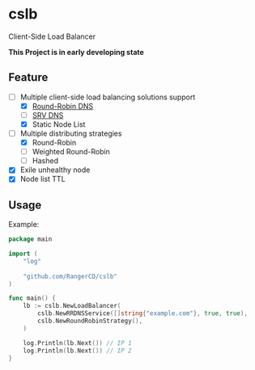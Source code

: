 # cslb

Client-Side Load Balancer

**This Project is in early developing state**

## Feature

- [ ] Multiple client-side load balancing solutions support
  - [x] [Round-Robin DNS](https://en.wikipedia.org/wiki/Round-robin_DNS)
  - [ ] [SRV DNS](https://en.wikipedia.org/wiki/SRV_record)
  - [x] Static Node List
- [ ] Multiple distributing strategies
  - [x] Round-Robin
  - [ ] Weighted Round-Robin
  - [ ] Hashed
- [x] Exile unhealthy node
- [x] Node list TTL 

## Usage

Example:

```go
package main

import (
	"log"
	
	"github.com/RangerCD/cslb"
)

func main() {
	lb := cslb.NewLoadBalancer(
		cslb.NewRRDNSService([]string{"example.com"}, true, true), 
		cslb.NewRoundRobinStrategy(),
	)

	log.Println(lb.Next()) // IP 1
	log.Println(lb.Next()) // IP 2
}
```
